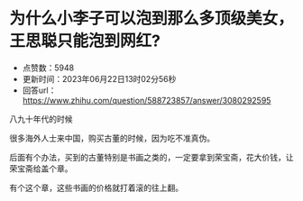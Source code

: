 # 为什么小李子可以泡到那么多顶级美女，王思聪只能泡到网红?
- 点赞数：5948
- 更新时间：2023年06月22日13时02分56秒
- 回答url：https://www.zhihu.com/question/588723857/answer/3080292595
<body>
 <p data-pid="dySyJjBT">八九十年代的时候</p>
 <p data-pid="25ziL5q0">很多海外人士来中国，购买古董的时候，因为吃不准真伪。</p>
 <p data-pid="1zT4OoNZ">后面有个办法，买到的古董特别是书画之类的，一定要拿到荣宝斋，花大价钱，让荣宝斋给盖个章。</p>
 <p data-pid="_V54jSVO">有个这个章，这些书画的价格就打着滚的往上翻。</p>
</body>